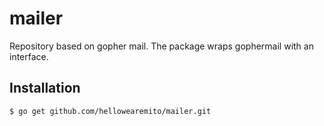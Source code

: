 # mailer

Repository based on gopher mail. The package wraps gophermail with an interface.

## Installation

```$ go get github.com/hellowearemito/mailer.git```
